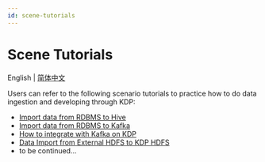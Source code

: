 ```yaml
---
id: scene-tutorials
---
```


# Scene Tutorials

English | [简体中文](../../zh/user-tutorials/tutorials.md)

Users can refer to the following scenario tutorials to practice how to do data ingestion and developing through KDP:

* [Import data from RDBMS to Hive](./import-from-rbdms-to-hive.md)
* [Import data from RDBMS to Kafka](./import-from-rdbms-to-kafka.md)
* [How to integrate with Kafka on KDP](./integration-kafka-with-int-ext-comps.md)
* [Data Import from External HDFS to KDP HDFS](./import-from-hdfs-to-hdfs.md)
* to be continued...